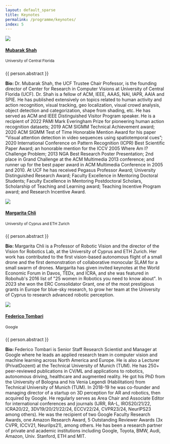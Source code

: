 ```yaml
---
layout: default_sparse
title: Keynotes
permalink: /programme/keynotes/
index: 5
---
```


<div class="row justify-content-around pl-4 pr-4">
    <div class="col-12">
        <!-- 1st keynote speaker -->
        <div class="row pt-2 pb-2 align-items-center">
            <div class="col-12 col-md-4 col-lg-3"><a class="anchor"></a>
                <div class="text-center">
                    <img src="../../imgs_2024/Mubarak_Shah.png" class="rounded-circle img-fluid" style="max-width: 125px;">
                    <h4 class="pt-2"><a href="https://www.crcv.ucf.edu/person/mubarak-shah/">Mubarak Shah</a></h4>
                    <span class=""><small>University of Central Florida</small></span>
                </div>
            </div>
            <div class="col-12 col-md-8 col-lg-9">
                <div class="">
                    <h5 class="pt-1 text-center"><b></b></h5>
                    <p class="text-center mb-1"><small></small></p>
                    <p class="pb-1 mb-1">{{ person.abstract }}</p>
                    <p class="pb-2 text-justify"><b>Bio: </b>Dr. Mubarak Shah, the UCF Trustee Chair Professor, is the founding director of Center for Research in Computer Visions at University of Central Florida (UCF). Dr. Shah is a fellow of ACM, IEEE, AAAS, NAI, IAPR, AAIA and SPIE.  He has published extensively on topics related to human activity and action recognition, visual tracking, geo localization, visual crowd analysis, object detection and categorization, shape from shading, etc. He has served as ACM and IEEE Distinguished Visitor Program speaker. He is a recipient of 2022 PAMI Mark Everingham Prize for pioneering human action recognition datasets; 2019 ACM SIGMM Technical Achievement award; 2020 ACM SIGMM Test of Time Honorable Mention Award for his paper “Visual attention detection in video sequences using spatiotemporal cues”; 2020 International Conference on Pattern Recognition (ICPR) Best Scientific Paper Award; an honorable mention for the ICCV 2005 Where Am I? Challenge Problem; 2013 NGA Best Research Poster Presentation; 2nd place in Grand Challenge at the ACM Multimedia 2013 conference; and runner up for the best paper award in ACM Multimedia Conference in 2005 and 2010. At UCF he has received Pegasus Professor Award; University Distinguished Research Award; Faculty Excellence in Mentoring Doctoral Students; Faculty Excellence in Mentoring Postdoctoral Scholars, Scholarship of Teaching and Learning award; Teaching Incentive Program award; and Research Incentive Award.</p>
                </div>
            </div>
        </div>
        <!-- 2nd keynote speaker -->
        <div class="row pt-2 pb-2 align-items-center">
            <div class="col-12 col-md-4 col-lg-3"><a class="anchor"></a>
                <div class="text-center">
                    <img src="../../imgs_2024/Margarita_Chli.png" class="rounded-circle img-fluid" style="max-width: 125px;">
                    <h4 class="pt-2"><a href="https://scholar.google.ch/citations?user=C0UhwEIAAAAJ&hl=en">Margarita Chli</a></h4>
                    <span class=""><small>University of Cyprus and ETH Zurich</small></span>
                </div>
            </div>
            <div class="col-12 col-md-8 col-lg-9">
                <div class="">
                    <h5 class="pt-1 text-center"><b></b></h5>
                    <p class="text-center mb-1"><small></small></p>
                    <p class="pb-1 mb-1">{{ person.abstract }}</p>
                    <p class="pb-2 text-justify"><b>Bio: </b>Margarita Chli is a Professor of Robotic Vision and the director of the Vision for Robotics Lab, at the University of Cyprus and ETH Zurich. Her work has contributed to the first vision-based autonomous flight of a small drone and the first demonstration of collaborative monocular SLAM for a small swarm of drones. Margarita has given invited keynotes at the World Economic Forum in Davos, TEDx, and ICRA, and she was featured in Robohub's 2016 list of "25 women in Robotics you need to know about". In 2023 she won the ERC Consolidator Grant, one of the most prestigious grants in Europe for blue-sky research, to grow her team at the University of Cyprus to research advanced robotic perception.</p>
                </div>
            </div>
        </div>
        <!-- 3rd keynote speaker -->
        <div class="row pt-2 pb-2 align-items-center">
            <div class="col-12 col-md-4 col-lg-3"><a class="anchor"></a>
                <div class="text-center">
                    <img src="../../imgs_2024/Federico_Tombari.png" class="rounded-circle img-fluid" style="max-width: 125px;">
                    <h4 class="pt-2"><a href="https://federicotombari.github.io/">Federico Tombari</a></h4>
                    <span class=""><small>Google</small></span>
                </div>
            </div>
            <div class="col-12 col-md-8 col-lg-9">
                <div class="">
                    <h5 class="pt-1 text-center"><b></b></h5>
                    <p class="text-center mb-1"><small></small></p>
                    <p class="pb-1 mb-1">{{ person.abstract }}</p>
                    <p class="pb-2 text-justify"><b>Bio: </b>Federico Tombari is Senior Staff Research Scientist and Manager at Google where he leads an applied research team in computer vision and machine learning across North America and Europe. He is also a Lecturer (PrivatDozent) at the Technical University of Munich (TUM). He has 250+ peer-reviewed publications in CV/ML and applications to robotics, autonomous driving, healthcare and augmented reality. He got his PhD from the University of Bologna and his Venia Legendi (Habilitation) from Technical University of Munich (TUM). In 2018-19 he was co-founder and managing director of a startup on 3D perception for AR and robotics, then acquired by Google. He regularly serves as Area Chair and Associate Editor for international conferences and journals (IJRR, RA-L, IROS20/21/22, ICRA20/22, 3DV19/20/21/22/24, ECCV22/24, CVPR23/24, NeurIPS23 among others). He was the recipient of two Google Faculty Research Awards, one Amazon Research Award, 5 Outstanding Reviewer Awards (3x CVPR, ICCV21, NeuriIps21), among others. He has been a research partner of private and academic institutions including Google, Toyota, BMW, Audi, Amazon, Univ. Stanford, ETH and MIT.</p>
                </div>
            </div>
        </div>
        <!-- 4th keynote speaker -->
        <!--    commented out by Edmond
        <div class="row pt-2 pb-2 align-items-center">
            <div class="col-12 col-md-4 col-lg-3"><a class="anchor"></a>
                <div class="text-center">
                    <img src="../../imgs_2024/phil_torr.jpg" class="rounded-circle img-fluid" style="max-width: 125px;">
                    <h4 class="pt-2"><a href="https://eng.ox.ac.uk/people/philip-torr/">Philip Torr</a></h4>
                    <span class=""><small>University of Oxford</small></span>
                </div>
            </div>
            <div class="col-12 col-md-8 col-lg-9">
                <div class="">
                    <h5 class="pt-1 text-center"><b></b></h5>
                    <p class="text-center mb-1"><small></small></p>
                    <p class="pb-1 mb-1">{{ person.abstract }}</p>
                    <p class="pb-2 text-justify"><b>Bio: </b>Professor Philip Torr did his PhD (DPhil) at the Robotics Research Group of the University of Oxford under Professor David Murray of the Active Vision Group. He worked for another three years at Oxford as a research fellow, and still maintains close contact as visiting fellow there. He left Oxford to work for six years as a research scientist for Microsoft Research, first in Redmond, USA, in the Vision Technology Group, then in Cambridge founding the vision side of the Machine Learning and Perception Group. He then became a Professor in in Computer Vision and Machine Learning at Oxford Brookes University, where he has brought in over one million pounds in grants for which he is PI. Recently in 2013, Philip returned to Oxford as full professor where he has established the Torr Vision group. He won several awards including the Marr prize (the highest honour in vision) in 1998. He is a Royal Society Wolfson Research Merit Award Holder. Recently, together with members of his group, he has won several other awards including an honorary mention at the NIPS 2007 conference for the paper 'P. Kumar, V. Kolmorgorov, and P.H.S. Torr, An Analysis of Convex Relaxations for MAP Estimation', in NIPS 21, Neural Information Processing Conference, and (oral) Best Paper at Conference for 'O. Woodford, P.H.S. Torr, I. Reid, and A.W. Fitzgibbon, Global Stereo Reconstruction under Second Order Smoothness Priors', in Proceedings IEEE Conference of Computer Vision and Pattern Recognition, 2008. More recently he has been awarded best science paper at BMVC 2010 and ECCV 2010. He was involved in the algorithm design for Boujou released by 2D3. Boujou has won a clutch of industry awards, including Computer Graphics World Innovation Award, IABM Peter Wayne Award, and CATS Award for Innovation, and a technical EMMY. He then worked closely with this Oxford based company as well as other companies such as Sony on the Wonderbook project. He is a director of new Oxford based spin out OxSight, and Chief Scientific Advisor for Five AI. He was elected Fellow of the Royal Academy of Engineering (FREng) in 2019, and Fellow of the Royal Society (FRS) in 2021 for contributions to computer vision. In 2021 he was made Turing AI world leading researcher fellow.</p>
                </div>
            </div>
        </div>
        //-->
    </div>
</div>
